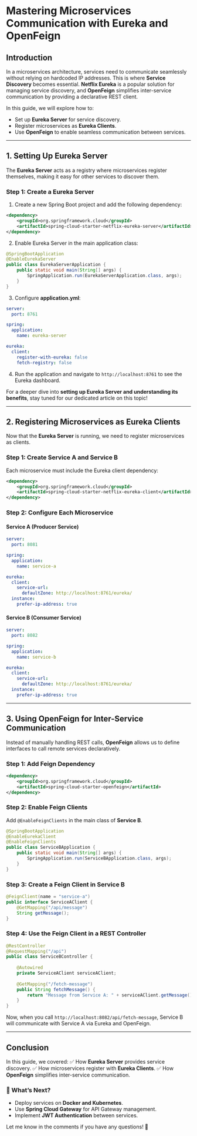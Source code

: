 # Mastering Microservices Communication with Eureka and OpenFeign

## Introduction

In a microservices architecture, services need to communicate seamlessly without relying on hardcoded IP addresses. This is where **Service Discovery** becomes essential. **Netflix Eureka** is a popular solution for managing service discovery, and **OpenFeign** simplifies inter-service communication by providing a declarative REST client.

In this guide, we will explore how to:

- Set up **Eureka Server** for service discovery.
- Register microservices as **Eureka Clients**.
- Use **OpenFeign** to enable seamless communication between services.

---

## 1. Setting Up Eureka Server

The **Eureka Server** acts as a registry where microservices register themselves, making it easy for other services to discover them.

### **Step 1: Create a Eureka Server**

1. Create a new Spring Boot project and add the following dependency:

```xml
<dependency>
    <groupId>org.springframework.cloud</groupId>
    <artifactId>spring-cloud-starter-netflix-eureka-server</artifactId>
</dependency>
```

2. Enable Eureka Server in the main application class:

```java
@SpringBootApplication
@EnableEurekaServer
public class EurekaServerApplication {
    public static void main(String[] args) {
        SpringApplication.run(EurekaServerApplication.class, args);
    }
}
```

3. Configure **application.yml**:

```yaml
server:
  port: 8761

spring:
  application:
    name: eureka-server

eureka:
  client:
    register-with-eureka: false
    fetch-registry: false
```

4. Run the application and navigate to `http://localhost:8761` to see the Eureka dashboard.

For a deeper dive into **setting up Eureka Server and understanding its benefits**, stay tuned for our dedicated article on this topic!

---

## 2. Registering Microservices as Eureka Clients

Now that the **Eureka Server** is running, we need to register microservices as clients.

### **Step 1: Create Service A and Service B**

Each microservice must include the Eureka client dependency:

```xml
<dependency>
    <groupId>org.springframework.cloud</groupId>
    <artifactId>spring-cloud-starter-netflix-eureka-client</artifactId>
</dependency>
```

### **Step 2: Configure Each Microservice**

#### **Service A (Producer Service)**

```yaml
server:
  port: 8081

spring:
  application:
    name: service-a

eureka:
  client:
    service-url:
      defaultZone: http://localhost:8761/eureka/
  instance:
    prefer-ip-address: true
```

#### **Service B (Consumer Service)**

```yaml
server:
  port: 8082

spring:
  application:
    name: service-b

eureka:
  client:
    service-url:
      defaultZone: http://localhost:8761/eureka/
  instance:
    prefer-ip-address: true
```

---

## 3. Using OpenFeign for Inter-Service Communication

Instead of manually handling REST calls, **OpenFeign** allows us to define interfaces to call remote services declaratively.

### **Step 1: Add Feign Dependency**

```xml
<dependency>
    <groupId>org.springframework.cloud</groupId>
    <artifactId>spring-cloud-starter-openfeign</artifactId>
</dependency>
```

### **Step 2: Enable Feign Clients**

Add `@EnableFeignClients` in the main class of **Service B**.

```java
@SpringBootApplication
@EnableEurekaClient
@EnableFeignClients
public class ServiceBApplication {
    public static void main(String[] args) {
        SpringApplication.run(ServiceBApplication.class, args);
    }
}
```

### **Step 3: Create a Feign Client in Service B**

```java
@FeignClient(name = "service-a")
public interface ServiceAClient {
    @GetMapping("/api/message")
    String getMessage();
}
```

### **Step 4: Use the Feign Client in a REST Controller**

```java
@RestController
@RequestMapping("/api")
public class ServiceBController {
    
    @Autowired
    private ServiceAClient serviceAClient;
    
    @GetMapping("/fetch-message")
    public String fetchMessage() {
        return "Message from Service A: " + serviceAClient.getMessage();
    }
}
```

Now, when you call `http://localhost:8082/api/fetch-message`, Service B will communicate with Service A via Eureka and OpenFeign.

---

## Conclusion

In this guide, we covered:
✅ How **Eureka Server** provides service discovery.
✅ How microservices register with **Eureka Clients**.
✅ How **OpenFeign** simplifies inter-service communication.

### **🚀 What’s Next?**

- Deploy services on **Docker and Kubernetes**.
- Use **Spring Cloud Gateway** for API Gateway management.
- Implement **JWT Authentication** between services.

Let me know in the comments if you have any questions! 🚀

